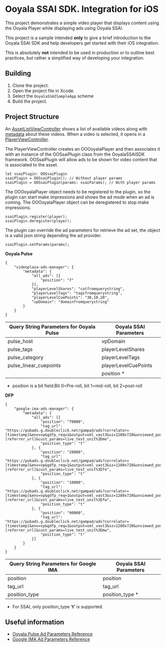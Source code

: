 # Ooyala SSAI SDK. Integration for iOS

This project demonstrates a simple video player that displays content using the Ooyala Player while displaying ads using Ooyala SSAI.

This project is a sample intended **only** to give a brief introduction to the Ooyala SSAI SDK and help developers get started with their iOS integration.

This is absolutely **not** intended to be used in production or to outline best practices, but rather a simplified way of developing your integration.


## Building

1. Clone the project.
2. Open the project file in Xcode.
3. Select the ```OoyalaSSAISampleApp``` scheme
4. Build the project.


## Project Structure

An [AssetListViewController](./OoyalaSSAISampleApp/Views/AssetListViewController.swift) shows a list of available videos along with [metadata](./OoyalaSSAISampleApp/Models/PlayerSelectionOption.swift) about these videos. When a video is selected, it opens in a [PlayerViewController](./OoyalaSSAISampleApp/Views/PlayerViewController.swift).

The PlayerViewController creates an OOOoyalaPlayer and then associates it with an instance of the OOSsaiPlugin class from the OoyalaSSAISDK framework. OOSsaiPlugin will allow ads to be shown for video content that is associated to the asset.

```
let ssaiPlugin: OOSsaiPlugin
ssaiPlugin = OOSsaiPlugin(); // Without player params
ssaiPlugin = OOSsaiPlugin(params: ssaiParams); // With player params
```

The OOOoyalaPlayer object needs to be registered to the plugin, so the plugin can start make impressions and shows the ad mode when an ad is coming. The OOOoyalaPlayer object can be deregistered to stop make impressions.

```
ssaiPlugin.register(player);
ssaiPlugin.deregister(player);
```

The plugin can override the ad parameters for retrieve the ad set, the object is a valid json string depending the ad provider.

```
ssaiPlugin.setParams(params);
```

**Ooyala Pulse**
```
{
	"videoplaza-ads-manager": {
		"metadata": {
			"all_ads": [{
				"position": "7"
			}],
			"playerLevelShares": "catfromquerystring",
			"playerLevelTags": "tagsfromquerystring",
			"playerLevelCuePoints": "30,10,20",
			"vpDomain": "domainfromquerystring"
		}
	}
}
```

| Query String Parameters for Ooyala Pulse | Ooyala SSAI Parameters |
| -----------------------------------------| ---------------------- |
| pulse_host                               | vpDomain               |
| pulse_tags                               | playerLevelShares      |
| pulse_category                           | playerLevelTags        |
| pulse_linear_cuepoints                   | playerLevelCuePoints   |
|                                          | position *             |

* position is a bit field:Bit 0=Pre-roll, bit 1=mid-roll, bit 2=post-roll

**DFP**
```
{
	"google-ima-ads-manager": {
		"metadata": {
			"all_ads": [{
				"position": "70000",
				"tag_url": "https://pubads.g.doubleclick.net/gampad/ads?correlator=[timestamp]&env=vp&gdfp_req=1&output=xml_vast3&sz=1280x720&unviewed_position_start=1&ad_rule=0&pmnd=0&pmxd=90000&pmad=15&d_impl=1&d_imp_hdr=1&iu=/7521029/live_test_unit&url=[referrer_url]&cust_params=live_test_unit%3Dme",
				"position_type": "t"
			}, {
				"position": "20000",
				"tag_url": "https://pubads.g.doubleclick.net/gampad/ads?correlator=[timestamp]&env=vp&gdfp_req=1&output=xml_vast3&sz=1280x720&unviewed_position_start=1&ad_rule=0&pmnd=0&pmxd=90000&pmad=15&d_impl=1&d_imp_hdr=1&iu=/7521029/live_test_unit&url=[referrer_url]&cust_params=live_test_unit%3Dfe",
				"position_type": "t"
			}, {
				"position": "10000",
				"tag_url": "https://pubads.g.doubleclick.net/gampad/ads?correlator=[timestamp]&env=vp&gdfp_req=1&output=xml_vast3&sz=1280x720&unviewed_position_start=1&ad_rule=0&pmnd=0&pmxd=90000&pmad=15&d_impl=1&d_imp_hdr=1&iu=/7521029/live_test_unit&url=[referrer_url]&cust_params=live_test_unit%3Dfw",
				"position_type": "t"
			}, {
				"position": "90000",
				"tag_url": "https://pubads.g.doubleclick.net/gampad/ads?correlator=[timestamp]&env=vp&gdfp_req=1&output=xml_vast3&sz=1280x720&unviewed_position_start=1&ad_rule=0&pmnd=0&pmxd=90000&pmad=15&d_impl=1&d_imp_hdr=1&iu=/7521029/live_test_unit&url=[referrer_url]&cust_params=live_test_unit%3Dmw",
				"position_type": "t"
			}]
		}
	}
}
```

| Query String Parameters for Google IMA | Ooyala SSAI Parameters |
| ---------------------------------------| ---------------------- |
| position                               | position               |
| tag_url                                | tag_url                |
| position_type                          | position_type *        |

* For SSAI, only position_type **‘t’** is supported.


## Useful information

- [Ooyala Pulse Ad Parameters Reference](https://help.ooyala.com/video-platform/concepts/pbv4_ads_dev_pulse_parameters.html)
- [Google IMA Ad Parameters Reference](https://help.ooyala.com/video-platform/concepts/pbv4_ads_dev_google_ima_parameters.html)
